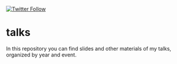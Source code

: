 [![Twitter Follow](https://img.shields.io/twitter/follow/arnaugamez?style=social)](https://twitter.com/intent/follow?screen_name=arnaugamez)

# talks

In this repository you can find slides and other materials of my talks, organized by year and event.

